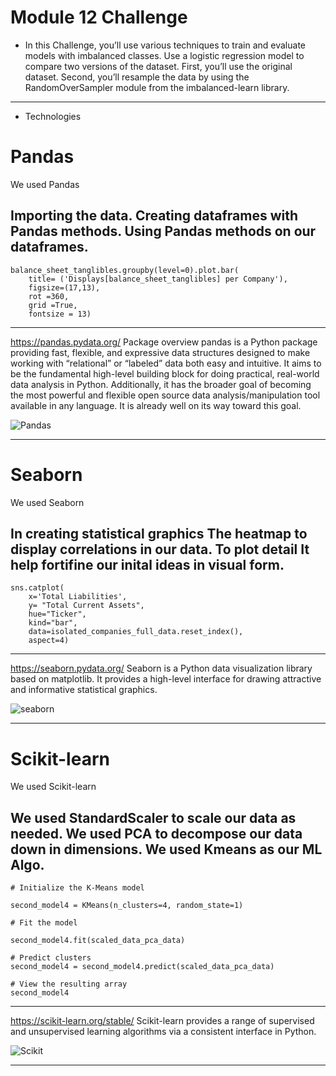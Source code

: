 # Module 12 Challenge

* In this Challenge, you’ll use various techniques to train and evaluate models with imbalanced classes. Use a logistic regression model to compare two versions of the dataset. First, you’ll use the original dataset. Second, you’ll resample the data by using the RandomOverSampler module from the imbalanced-learn library.

---

* Technologies 

# Pandas
We used Pandas

Importing the data.
Creating dataframes with Pandas methods.
Using Pandas methods on our dataframes.
---
```
balance_sheet_tanglibles.groupby(level=0).plot.bar(
    title= ('Displays[balance_sheet_tanglibles] per Company'),
    figsize=(17,13),
    rot =360, 
    grid =True, 
    fontsize = 13)
```
---
https://pandas.pydata.org/
Package overview
pandas is a Python package providing fast, flexible, and expressive data structures designed to make working with “relational” or “labeled” data both easy and intuitive. It aims to be the fundamental high-level building block for doing practical, real-world data analysis in Python. Additionally, it has the broader goal of becoming the most powerful and flexible open source data analysis/manipulation tool available in any language. It is already well on its way toward this goal.

![Pandas](https://miro.medium.com/max/819/1*Dss7A8Z-M4x8LD9ccgw7pQ.png)

---
# Seaborn
We used Seaborn 

In creating statistical graphics 
The heatmap to display correlations in our data. To plot detail 
It help fortifine our inital ideas in visual form.
---
```
sns.catplot(
    x='Total Liabilities',
    y= "Total Current Assets",
    hue="Ticker",
    kind="bar",
    data=isolated_companies_full_data.reset_index(),
    aspect=4)
```
---
https://seaborn.pydata.org/
Seaborn is a Python data visualization library based on matplotlib. It provides a high-level interface for drawing attractive and informative statistical graphics.

![seaborn](https://livecodestream.dev/post/how-to-build-beautiful-plots-with-python-and-seaborn/featured_hue585f61b28a74a671118de43150c5d63_166173_680x0_resize_q75_box.jpg)

---

# Scikit-learn
We used Scikit-learn 

We used StandardScaler to scale our data as needed.
We used PCA to decompose our data down in dimensions. 
We used Kmeans as our ML Algo.
---
```
# Initialize the K-Means model

second_model4 = KMeans(n_clusters=4, random_state=1)

# Fit the model

second_model4.fit(scaled_data_pca_data)

# Predict clusters
second_model4 = second_model4.predict(scaled_data_pca_data)

# View the resulting array
second_model4
```
---


https://scikit-learn.org/stable/
Scikit-learn provides a range of supervised and unsupervised learning algorithms via a consistent interface in Python.

![Scikit](https://miro.medium.com/max/866/1*1ouD8HMkmJffNSAMfvBSkw.png)

---
